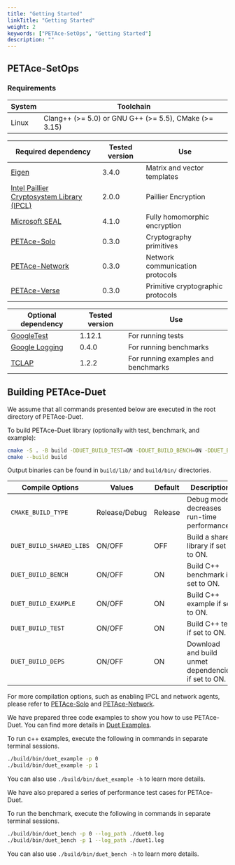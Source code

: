 ```yaml
---
title: "Getting Started"
linkTitle: "Getting Started"
weight: 2
keywords: ["PETAce-SetOps", "Getting Started"]
description: ""
---
```



## PETAce-SetOps

### Requirements
<!-- start-petace-setops-getting-started -->

| System | Toolchain                                             |
|--------|-------------------------------------------------------|
| Linux  | Clang++ (>= 5.0) or GNU G++ (>= 5.5), CMake (>= 3.15) |

| Required dependency                                                            | Tested version | Use                               |
|--------------------------------------------------------------------------------|----------------|-----------------------------------|
| [Eigen](https://gitlab.com/libeigen/eigen)                                     | 3.4.0          | Matrix and vector templates       |
| [Intel Paillier Cryptosystem Library (IPCL)](https://github.com/intel/pailliercryptolib)                                     | 2.0.0          | Paillier Encryption       |
| [Microsoft SEAL](https://github.com/microsoft/SEAL)                                     | 4.1.0          | Fully homomorphic encryption       |
| [PETAce-Solo](https://github.com/tiktok-privacy-innovation/PETAce-Solo)       | 0.3.0          | Cryptography primitives           |
| [PETAce-Network](https://github.com/tiktok-privacy-innovation/PETAce-Network) | 0.3.0          | Network communication protocols   |
| [PETAce-Verse](https://github.com/tiktok-privacy-innovation/PETAce-Verse)     | 0.3.0          | Primitive cryptographic protocols |

| Optional dependency                                    | Tested version | Use                    |
|--------------------------------------------------------|----------------|------------------------|
| [GoogleTest](https://github.com/google/googletest)     | 1.12.1         | For running tests      |
| [Google Logging](https://github.com/google/glog)   | 0.4.0          | For running benchmarks |
| [TCLAP](https://github.com/mirror/tclap)           | 1.2.2          | For running examples and benchmarks |

## Building PETAce-Duet

We assume that all commands presented below are executed in the root directory of PETAce-Duet.

To build PETAce-Duet library (optionally with test, benchmark, and example):

```bash
cmake -S . -B build -DDUET_BUILD_TEST=ON -DDUET_BUILD_BENCH=ON -DDUET_BUILD_EXAMPLE=ON
cmake --build build
```

Output binaries can be found in `build/lib/` and `build/bin/` directories.

| Compile Options          | Values        | Default | Description                                         |
|--------------------------|---------------|---------|-----------------------------------------------------|
| `CMAKE_BUILD_TYPE`       | Release/Debug | Release | Debug mode decreases run-time performance.          |
| `DUET_BUILD_SHARED_LIBS` | ON/OFF        | OFF     | Build a shared library if set to ON.                |
| `DUET_BUILD_BENCH`       | ON/OFF        | ON      | Build C++ benchmark if set to ON.                   |
| `DUET_BUILD_EXAMPLE`     | ON/OFF        | ON      | Build C++ example if set to ON.                     |
| `DUET_BUILD_TEST`        | ON/OFF        | ON      | Build C++ test if set to ON.                        |
| `DUET_BUILD_DEPS`        | ON/OFF        | ON      | Download and build unmet dependencies if set to ON. |

For more compilation options, such as enabling IPCL and network agents, please refer to [PETAce-Solo](https://github.com/tiktok-privacy-innovation/PETAce-Solo) and [PETAce-Network](https://github.com/tiktok-privacy-innovation/PETAce-Network).

We have prepared three code examples to show you how to use PETAce-Duet.
You can find more details in [Duet Examples](example/README.md).

To run c++ examples, execute the following in commands in separate terminal sessions.

```bash
./build/bin/duet_example -p 0
./build/bin/duet_example -p 1
```

You can also use `./build/bin/duet_example -h` to learn more details.

We have also prepared a series of performance test cases for PETAce-Duet.

To run the benchmark, execute the following in commands in separate terminal sessions.

```bash
./build/bin/duet_bench -p 0 --log_path ./duet0.log
./build/bin/duet_bench -p 1 --log_path ./duet1.log
```

You can also use `./build/bin/duet_bench -h` to learn more details.
<!-- end-petace-setops-getting-started -->

